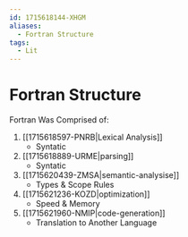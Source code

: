 ```yaml
---
id: 1715618144-XHGM
aliases:
  - Fortran Structure
tags:
  - Lit
---
```


# Fortran Structure

Fortran Was Comprised of:
1. [[1715618597-PNRB|Lexical Analysis]]
    - Syntatic
2. [[1715618889-URME|parsing]]
    - Syntatic
3. [[1715620439-ZMSA|semantic-analysise]]
    - Types & Scope Rules
4. [[1715621236-KOZD|optimization]]
    - Speed & Memory
5. [[1715621960-NMIP|code-generation]]
    - Translation to Another Language
